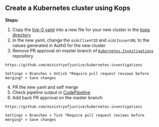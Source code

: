 ## Create a Kubernetes cluster using Kops

**Steps:**
1. Copy the [live-0 yaml](https://github.com/ministryofjustice/kubernetes-investigations/blob/master/kops/cloud-platform-live-0.yaml) into a new file for your new cluster in the [kops directory](https://github.com/ministryofjustice/kubernetes-investigations/tree/master/kops)
2. In the new yaml, change the `oidcClientID` and `oidcIssuerURL` to the values generated in Auth0 for the new cluster
3. Remove PR approval on master branch of [`Kubernetes-Investigations`](https://github.com/ministryofjustice/kubernetes-investigations) repository
```
https://github.com/ministryofjustice/kubernetes-investigations

Settings > Branches > Untick *Require pull request reviews before merging* > Save changes
```
4. PR the new yaml and self merge 
5. Check pipeline output in [CodePipeline](https://eu-west-1.console.aws.amazon.com/codepipeline/home?region=eu-west-1#/view/cluster-creation-pipeline)
6. Add back PR approval on the master branch
``` 
https://github.com/ministryofjustice/kubernetes-investigations

Settings > Branches > Tick *Require pull request reviews before merging* > Save changes
```


